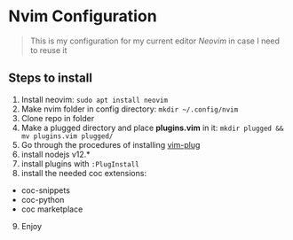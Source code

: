 # Nvim Configuration
> This is my configuration for my current editor *Neovim* in case I need to reuse it

## Steps to install
1. Install neovim: `sudo apt install neovim`
2. Make nvim folder in config directory: `mkdir ~/.config/nvim`
3. Clone repo in folder
4. Make a plugged directory and place **plugins.vim** in it: `mkdir plugged && mv plugins.vim plugged/`
5. Go through the procedures of installing [vim-plug](https://github.com/junegunn/vim-plug)
6. install nodejs v12.*
7. install plugins with `:PlugInstall`
8. install the needed coc extensions:
  * coc-snippets
  * coc-python
  * coc marketplace
9. Enjoy
